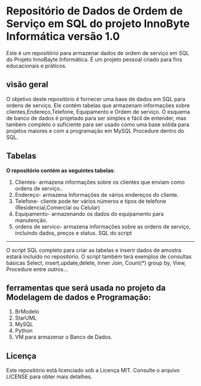 # Repositório de Dados de Ordem de Serviço em SQL do projeto InnoByte Informática versão 1.0
Este é um repositório para armazenar dados de ordem de serviço em SQL do Projeto InnoBayte Informática. É um projeto pessoal criado para fins educacionais e práticos.

## visão geral
O objetivo deste repositório é fornecer uma base de dados em SQL para ordens de serviço. Ele contém tabelas que armazenam informações sobre clientes,Endereço,Telefone, Equipamento e Ordem de serviço. O esquema de banco de dados é projetado para ser simples e fácil de entender, mas também completo o suficiente para ser usado como uma base sólida para projetos maiores e com a programação em MySQL Procedure dentro do SQL.

## Tabelas
**O repositório contém as seguintes tabelas**:

1. Clientes- armazena informações sobre os clientes que enviam como ordens de serviço..
2. Endereço- armazena Informações de vários endereços do cliente.
3. Telefone- cliente pode ter vários números e tipos de telefone (Residencial,Comercial ou Celular)
4. Equipamento- armazenando os dados do equipamento para manutenção.
5. ordens de servico- armazena informações sobre as ordens de serviço, incluindo dados, preços e status.
SQL do script
<hr>
O script SQL completo para criar as tabelas e inserir dados de amostra estará incluído no repositório. O script também terá exemplos de consultas básicas Select, insert,update,delete, Inner Join, Count(*) group by, View, Procedure entre outros... 

## ferramentas que será usada no projeto da Modelagem de dados e Programação:

1. BrModelo
2. StarUML
3. MySQL
4. Python
5. VM para armazenar o Banco de Dados.

## Licença
Este repositório está licenciado sob a Licença MIT. Consulte o arquivo LICENSE para obter mais detalhes.